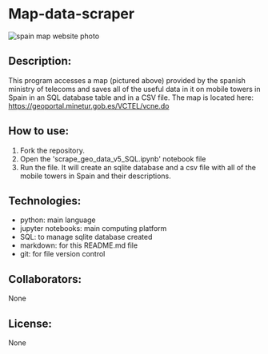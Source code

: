# Map-data-scraper

![spain map website photo](https://github.com/jaimeggb/Map-data-scraper/blob/main/mapa%20teleco%20espa%C3%B1a.PNG)

## Description: 
This program accesses a map (pictured above) provided by the spanish ministry of telecoms and saves all of the useful data in it on mobile towers in Spain in an SQL database table and in a CSV file. The map is located here: https://geoportal.minetur.gob.es/VCTEL/vcne.do

## How to use: 
1. Fork the repository. 
2. Open the 'scrape_geo_data_v5_SQL.ipynb' notebook file
3. Run the file. It will create an sqlite database and a csv file with all of the mobile towers in Spain and their descriptions.

## Technologies: 
- python: main language
- jupyter notebooks: main computing platform
- SQL: to manage sqlite database created
- markdown: for this README.md file
- git: for file version control

## Collaborators: 
None

## License: 
None
